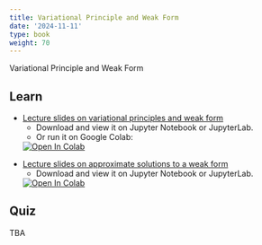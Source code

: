 ```yaml
---
title: Variational Principle and Weak Form
date: '2024-11-11'
type: book
weight: 70
---
```


Variational Principle and Weak Form

<!--more-->

<!-- {{< icon name="clock" pack="fas" >}} 1-2 hours per week, for 8 weeks -->

## Learn

- [Lecture slides on variational principles and weak form](https://github.com/echoi/compgeodyn/blob/master/VariationalPrinciple_and_WeakForm.ipynb)
  - Download and view it on Jupyter Notebook or JupyterLab. 
  - Or run it on Google Colab: <a target="_blank" href="https://colab.research.google.com/github/echoi/compgeodyn/blob/master/VariationalPrinciple_and_WeakForm.ipynb">
  <img src="https://colab.research.google.com/assets/colab-badge.svg" alt="Open In Colab"/>
</a>

- [Lecture slides on approximate solutions to a weak form](https://github.com/echoi/compgeodyn/blob/master/Approximate_Solution_to_WeakForm.ipynb)
  - Download and view it on Jupyter Notebook or JupyterLab. <a target="_blank" href="https://colab.research.google.com/github/echoi/compgeodyn/blob/master/Approximate_Solution_to_WeakForm.ipynb">
  <img src="https://colab.research.google.com/assets/colab-badge.svg" alt="Open In Colab"/>
</a>
<!-- {{< youtube rfscVS0vtbw >}} -->

## Quiz

TBA
<!-- {{< spoiler text="What is the difference between lists and tuples?" >}}
Lists

- Lists are mutable - they can be changed
- Slower than tuples
- Syntax: `a_list = [1, 2.0, 'Hello world']`

Tuples

- Tuples are immutable - they can't be changed
- Tuples are faster than lists
- Syntax: `a_tuple = (1, 2.0, 'Hello world')`
  {{< /spoiler >}}

{{< spoiler text="Is Python case-sensitive?" >}}
Yes
{{< /spoiler >}} -->

<!-- {{< cta cta_text="Next topic" cta_link="continuum-mechanics-stress" >}} -->
